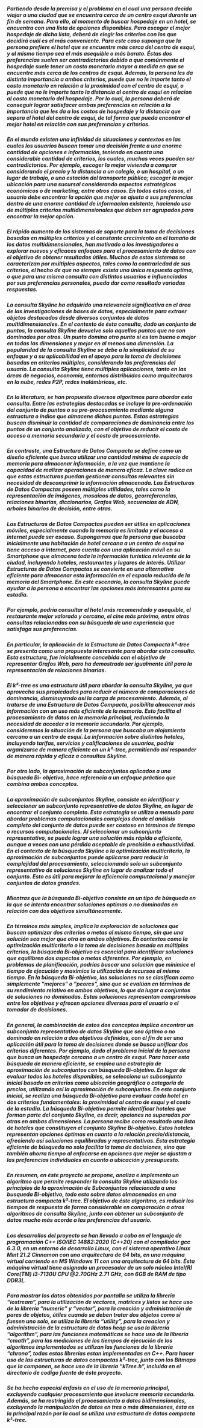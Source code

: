 ##### Partiendo desde la premisa y el problema en el cual una persona decida viajar a una ciudad que se encuentra cerca de un centro esquí durante un fin de semana. Para ello, al momento de buscar hospedaje en un hotel, se encuentra con una lista de opciones disponibles. Para escoger el mejor hospedaje de dicha lista, deberá de elegir los criterios con los que decidirá cuál es el más conveniente. Para este caso suponga que la persona prefiere el hotel que se encuentre más cerca del centro de esquí, y al mismo tiempo sea el más asequible o más barato. Éstas dos preferencias suelen ser contradictorias debido a que comúnmente el hospedaje suele tener un costo monetario mayor a medida en que se encuentre más cerca de los centros de esquí. Ademas, la persona les da distinta importancia a ambos criterios, puede que no le importe tanto el costo monetario en relación a la proximidad con el centro de esquí, o puede que no le importe tanto la distancia al centro de esquí en relacion al costo monetario del hospedaje. Por lo cual, la persona deberá de conseguir lograr satisfacer ambas preferencias en relación a la importancia que les da a los costos de hospedaje y la distancia que separa el hotel del centro de esquí, de tal forma que pueda encontrar el mejor hotel en relación con sus preferencias y criterios.
##### En el mundo existen una infinidad de situaciones y contextos en las cuales los usuarios buscan tomar una decisión frente a una enorme cantidad de opciones e información, teniendo en cuenta una considerable cantidad de criterios, los cuales, muchas veces pueden ser contradictorios. Por ejemplo, escoger la mejor vivienda a comprar considerando el precio y la distancia a un colegio, o un hospital, o un lugar de trabajo, o una estación del transporte público; escoger la mejor ubicación para una sucursal considerando aspectos estratégicos económicos o de marketing; entre otros casos. En todos estos casos, el usuario debe encontrar la opción que mejor se ajusta a sus preferencias dentro de una enorme cantidad de informacion existente, haciendo uso de múltiples criterios multidimensionales que deben ser agrupados para encontrar la mejor opción. 
##### El rápido aumento de los sistemas de soporte para la toma de decisiones basadas en múltiples criterios y el constante crecimiento en el tamaño de los datos multidimensionales, han motivado a los investigadores a explorar nuevos y eficaces enfoques para el procesamiento de datos con el objetivo de obtener resultados útiles. Muchos de estos sistemas se caracterizan por múltiples aspectos, tales como la contrariedad de sus criterios, el hecho de que no siempre exista una única respuesta optima, o que para una misma consulta con distintos usuarios e influenciados por sus preferencias personales, pueda dar como resultado variadas respuestas. 
##### La consulta Skyline ha adquirido una relevancia significativa en el área de las investigaciones de bases de datos, especialmente para extraer objetos destacados desde diversos conjuntos de datos multidimensionales. En el contexto de ésta consulta, dado un conjunto de puntos, la consulta Skyline devuelve solo aquellos puntos que no son dominados por otros. Un punto domina otro punto si es tan bueno o mejor en todas las dimensiones y mejor en al menos una dimensión. La popularidad de la consulta Skyline se debe a la simplicidad de su enfoque y a su aplicabilidad en el apoyo para la toma de decisiones basadas en criterios múltiples, considerando las preferencias del usuario. La consulta Skyline tiene múltiples aplicaciones, tanto en las áreas de negocios, economía, entornos distribuidos como arquitecturas en la nube, redes P2P, redes inalámbricas, etc.
##### En la literatura, se han propuesto diversos algoritmos para abordar esta consulta. Entre las estrategias destacadas se incluye la pre-ordenación del conjunto de puntos o su pre-procesamiento mediante alguna estructura o índice que almacene dichos puntos. Estas estrategias buscan disminuir la cantidad de comparaciones de dominancia entre los puntos de un conjunto analizado, con el objetivo de reducir el costo de acceso a memoria secundaria y el costo de procesamiento. 
##### En contraste, una Estructura de Datos Compacta se define como un diseño eficiente que busca utilizar una cantidad mínima de espacio de memoria para almacenar información, a la vez que mantiene la capacidad de realizar operaciones de manera eficaz. La clave radica en que estas estructuras puedan gestionar consultas relevantes sin necesidad de descomprimir la información almacenada. Las Estructuras de Datos Compactas poseen múltiples utilidades, tales como la representación de imágenes, mosaicos de datos, georreferencias, relaciones binarias, diccionarios, Grafos Web, secuencias de ADN, arboles binarios de decisión, entre otras. 
##### Las Estructuras de Datos Compactas pueden ser útiles en aplicaciones móviles, especialmente cuando la memoria es limitada y el acceso a internet puede ser escaso. Supongamos que la persona que buscaba inicialmente una habitación de hotel cercana a un centro de esquí no tiene acceso a internet, pero cuenta con una aplicación móvil en su Smartphone que almacena toda la información turística relevante de la ciudad, incluyendo hoteles, restaurantes y lugares de interés. Utilizar Estructuras de Datos Compactas se convierte en una alternativa eficiente para almacenar esta información en el espacio reducido de la memoria del Smartphone. En este escenario, la consulta Skyline puede ayudar a la persona a encontrar las opciones más interesantes para su estadía.
##### Por ejemplo, podría consultar el hotel más recomendado y asequible, el restaurante mejor valorado y cercano, el cine más próximo, entre otras consultas relacionadas con su búsqueda de una experiencia que satisfaga sus preferencias.
##### En particular, la aplicación de la Estructura de Datos Compacta k²-tree se presenta como una propuesta interesante para abordar esta consulta. Esta estructura, fue inicialmente concebida con el objetivo de representar Grafos Web, pero ha demostrado ser igualmente útil para la representación de relaciones binarias.
##### El k²-tree es una estructura útil para abordar la consulta Skyline, ya que aprovecha sus propiedades para reducir el número de comparaciones de dominancia, disminuyendo así la carga de procesamiento. Además, al tratarse de una Estructura de Datos Compacta, posibilita almacenar más información con un uso más eficiente de la memoria. Esto facilita el procesamiento de datos en la memoria principal, reduciendo la necesidad de acceder a la memoria secundaria. Por ejemplo, consideremos la situación de la persona que buscaba un alojamiento cercano a un centro de esquí. La información sobre distintos hoteles, incluyendo tarifas, servicios y calificaciones de usuarios, podría organizarse de manera eficiente en un k²-tree, permitiendo así responder de manera rápida y eficaz a consultas Skyline. 
##### Por otro lado, la aproximación de subconjuntos aplicados a una búsqueda Bi- objetivo, hace referencia a un enfoque práctico que combina ambos conceptos.
##### La aproximación de subconjuntos Skyline, consiste en identificar y seleccionar un subconjunto representativo de datos Skyline, en lugar de encontrar el conjunto completo. Esta estrategia se utiliza a menudo para abordar problemas computacionales complejos donde el análisis completo del conjunto de datos puede ser costoso en términos de tiempo o recursos computacionales. Al seleccionar un subconjunto representativo, se puede lograr una solución más rápida o eficiente, aunque a veces con una pérdida aceptable de precisión o exhaustividad. En el contexto de la búsqueda Skyline o la optimización multicriterio, la aproximación de subconjuntos puede aplicarse para reducir la complejidad del procesamiento, seleccionando solo un subconjunto representativo de soluciones Skyline en lugar de analizar todo el conjunto. Esto es útil para mejorar la eficiencia computacional y manejar conjuntos de datos grandes.
##### Mientras que la búsqueda Bi-objetivo consiste en un tipo de búsqueda en la que se intenta encontrar soluciones optimas o no dominadas en relación con dos objetivos simultáneamente.
##### En términos más simples, implica la exploración de soluciones que buscan optimizar dos criterios o metas al mismo tiempo, sin que una solución sea mejor que otra en ambos objetivos. En contextos como la optimización multicriterio o la toma de decisiones basada en múltiples criterios, la búsqueda Bi-objetivo es esencial para identificar soluciones que equilibren dos aspectos o metas diferentes. Por ejemplo, en problemas de planificación, podrías buscar una solución que minimice el tiempo de ejecución y maximice la utilización de recursos al mismo tiempo. En la búsqueda Bi-objetivo, las soluciones no se clasifican como simplemente "mejores" o "peores", sino que se evalúan en términos de su rendimiento relativo en ambos objetivos, lo que da lugar a conjuntos de soluciones no dominadas. Estas soluciones representan compromisos entre los objetivos y ofrecen opciones diversas para el usuario o el tomador de decisiones.
##### En general, la combinación de estos dos conceptos implica encontrar un subconjunto representativo de datos Skyline que sea óptimo o no dominado en relación a dos objetivos definidos, con el fin de ser una aplicación útil para la toma de decisiones donde se busca unificar dos criterios diferentes. Por ejemplo, dado el problema inicial de la persona que busca un hospedaje cercano a un centro de esquí. Para hacer esta búsqueda de manera eficiente, se emplea una estrategia de aproximación de subconjuntos con búsqueda Bi-objetivo. En lugar de evaluar todos los hoteles disponibles, se selecciona un subconjunto inicial basado en criterios como ubicación geográfica o categoría de precios, utilizando así la aproximación de subconjuntos. En este conjunto inicial, se realiza una búsqueda Bi-objetivo para evaluar cada hotel en dos criterios fundamentales: la proximidad al centro de esquí y el costo de la estadía. La búsqueda Bi-objetivo permite identificar hoteles que forman parte del conjunto Skyline, es decir, opciones no superadas por otras en ambas dimensiones. La persona recibe como resultado una lista de hoteles que constituyen el conjunto Skyline Bi-objetivo. Estos hoteles representan opciones óptimas en cuanto a la relación precio/distancia, ofreciendo así soluciones equilibradas y representativas. Esta estrategia eficiente de búsqueda no solo facilita la toma de decisiones, sino que también ahorra tiempo al enfocarse en opciones que mejor se ajustan a las preferencias individuales en cuanto a ubicación y presupuesto.
##### En resumen, en éste proyecto se propone, analiza e implementa un algoritmo que permite responder la consulta Skyline utilizando los principios de la aproximación de Subconjuntos relacionada a una busqueda Bi-objetivo, todo esto sobre datos almacenados en una estructura compacta k²-tree. El objetivo de éste algoritmo, es reducir los tiempos de respuesta de forma considerable en comparación a otros algoritmos de consulta Skyline, junto con obtener un subconjunto de datos mucho más acorde a las preferencias del usuario. 
##### Los desarrollos del proyecto se han llevado a cabo en el lenguaje de programación C++ ISO/IEC 14882:2020 (C++20) con el compilador gcc 6.3.0, en un entorno de desarrollo Linux, con el sistema operativo Linux Mint 21.2 Cinnamon con una arquitectura de 64 bits, en una máquina virtual corriendo en MS Windows 11 con una arquitectura de 64 bits. Ésta máquina virtual tiene asignado un procesador de un solo núcleo Intel(R) Core(TM) i3-7130U CPU @2.70GHz 2.71 GHz, con 6GB de RAM de tipo DDR3L. 
##### Para mostrar los datos obtenidos por pantalla se utiliza la librería “iostream”, para la utilización de vectores, matrices y listas se hace uso de la librería “numeric” y “vector”, para la creación y administración de pares de objetos, útiles cuando se deben tratar dos objetos como si fuesen uno solo, se utiliza la librería “utility”, para la creacion y administración de la estructura de datos heap se usa la librería “algorithm”, para las funciones matemáticas se hace uso de la librería “cmath”, para las mediciones de los tiempos de ejecución de los algoritmos implementados se utilizan las funciones de la librería “chrono”, todas estas librerías estan implementadas en C++. Para hacer uso de las estructuras de datos compactas k²-tree, junto con los Bitmaps que la componen, se hace uso de la librería “kTree.h”, incluida en el directorio de codigo fuente de éste proyecto. 
##### Se ha hecho especial énfasis en el uso de la memoria principal, excluyendo cualquier procesamiento que involucre memoria secundaria. Además, se ha restringido el procesamiento a datos bidimensionales, excluyendo la manipulación de datos en tres o más dimensiones, ésta es la principal razón por la cual se utiliza una estructura de datos compacta k²-tree. 
